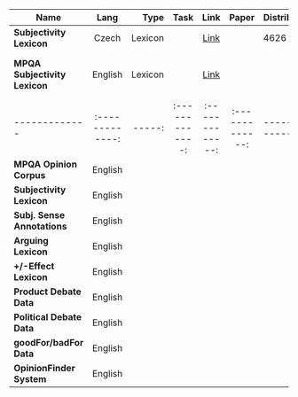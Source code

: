 
| Name          | Lang     | Type  |	Task		      | Link		      |	Paper	        | Distribution| License|
| ------------- |:-------------:| -----:|:-------------:|:-------------:|:-------------:|-------------|-----: |
|  **Subjectivity Lexicon**     |Czech  |Lexicon    |               |   [Link](https://lindat.mff.cuni.cz/repository/xmlui/handle/11858/00-097C-0000-0022-FF60-B)         |               |    4626 
**MPQA Subjectivity Lexicon**        |  English     |Lexicon|  |[Link](http://mpqa.cs.pitt.edu/lexicons/subj_lexicon/)| ||[GNU General Public License](http://www.gnu.org/licenses/gpl.html)|
| ------------- |:-------------:| -----:|:-------------:|:-------------:|:-------------:|-------------|-----: |
|**MPQA Opinion Corpus**|English|||||
|**Subjectivity Lexicon**|English|||||
|**Subj. Sense Annotations**|English|||||
|**Arguing Lexicon**|English|||||
|**+/-Effect Lexicon**|English|||||
|**Product Debate Data**|English|||||
|**Political Debate Data**|English|||||
|**goodFor/badFor Data**|English|||||
|**OpinionFinder System**|English|||||

<!--stackedit_data:
eyJoaXN0b3J5IjpbMTU1MDcxMjc5OF19
-->